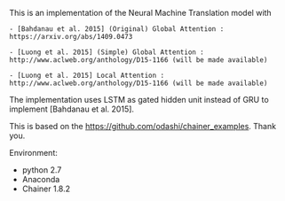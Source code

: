 This is an implementation of the Neural Machine Translation model with

	- [Bahdanau et al. 2015] (Original) Global Attention : https://arxiv.org/abs/1409.0473

	- [Luong et al. 2015] (Simple) Global Attention : http://www.aclweb.org/anthology/D15-1166 (will be made available)

	- [Luong et al. 2015] Local Attention : http://www.aclweb.org/anthology/D15-1166 (will be made available)

The implementation uses LSTM as gated hidden unit instead of GRU to implement [Bahdanau et al. 2015].

This is based on the https://github.com/odashi/chainer_examples.
Thank you.

Environment:
* python 2.7
* Anaconda
* Chainer 1.8.2
